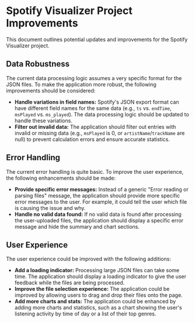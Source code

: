# Spotify Visualizer Project Improvements

This document outlines potential updates and improvements for the Spotify Visualizer project.

## Data Robustness

The current data processing logic assumes a very specific format for the JSON files. To make the application more robust, the following improvements should be considered:

*   **Handle variations in field names:** Spotify's JSON export format can have different field names for the same data (e.g., `ts` vs. `endTime`, `msPlayed` vs. `ms_played`). The data processing logic should be updated to handle these variations.
*   **Filter out invalid data:** The application should filter out entries with invalid or missing data (e.g., `msPlayed` is 0, or `artistName`/`trackName` are null) to prevent calculation errors and ensure accurate statistics.

## Error Handling

The current error handling is quite basic. To improve the user experience, the following enhancements should be made:

*   **Provide specific error messages:** Instead of a generic "Error reading or parsing files" message, the application should provide more specific error messages to the user. For example, it could tell the user which file is causing the issue and why.
*   **Handle no valid data found:** If no valid data is found after processing the user-uploaded files, the application should display a specific error message and hide the summary and chart sections.

## User Experience

The user experience could be improved with the following additions:

*   **Add a loading indicator:** Processing large JSON files can take some time. The application should display a loading indicator to give the user feedback while the files are being processed.
*   **Improve the file selection experience:** The application could be improved by allowing users to drag and drop their files onto the page.
*   **Add more charts and stats:** The application could be enhanced by adding more charts and statistics, such as a chart showing the user's listening activity by time of day or a list of their top genres.

